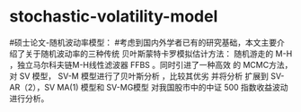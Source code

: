# stochastic-volatility-model
#硕士论文-随机波动率模型：
#考虑到国内外学者已有的研究基础，本文主要介绍了关于随机波动率的三种传统 贝叶斯蒙特卡罗模拟估计方法： 随机游走的 M-H ，独立马尔科夫链M-H线性滤波器 FFBS 。同时引进了一种高效 的 MCMC方法，对 SV 模型， SV-M 模型进行了贝叶斯分析 ，比较其优劣 并将分析 扩展到 SV-AR（2），SV MA(1) 模型和 SV-MG模型 对我国股市中的中证 500 指数收益波动进行分析。
